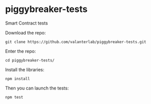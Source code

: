 # piggybreaker-tests
Smart Contract tests

Download the repo:

```
git clone https://github.com/valanterlab/piggybreaker-tests.git
```

Enter the repo:

```
cd piggybreaker-tests/
```

Install the libraries:

```
npm install
```

Then you can launch the tests:

```
npm test
```
